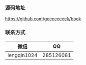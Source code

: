 ### 源码地址

https://github.com/geeeeeeeek/book

### 联系方式



|  微信   | QQ  |
|  ----  | ----  |
| lengqin1024  | 285126081 |

